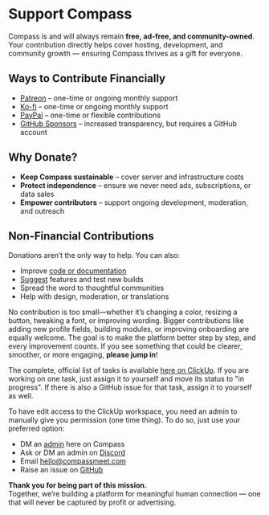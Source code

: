 # Support Compass

Compass is and will always remain **free, ad-free, and community-owned**.  
Your contribution directly helps cover hosting, development, and community growth — ensuring Compass thrives as a gift for everyone.


## Ways to Contribute Financially

- [Patreon](https://patreon.com/CompassMeet) – one-time or ongoing monthly support
- [Ko-fi](https://ko-fi.com/compassconnections) – one-time or ongoing monthly support
- [PayPal](https://www.paypal.com/paypalme/CompassConnections) – one-time or flexible contributions
- [GitHub Sponsors](https://github.com/sponsors/CompassConnections) – increased transparency, but requires a GitHub account


## Why Donate?

- **Keep Compass sustainable** – cover server and infrastructure costs
- **Protect independence** – ensure we never need ads, subscriptions, or data sales
- **Empower contributors** – support ongoing development, moderation, and outreach


## Non-Financial Contributions

Donations aren’t the only way to help. You can also:
- Improve [code or documentation](https://github.com/CompassConnections/Compass)
- [Suggest](https://forms.gle/tKnXUMAbEreMK6FC6) features and test new builds
- Spread the word to thoughtful communities
- Help with design, moderation, or translations

No contribution is too small—whether it’s changing a color, resizing a button, tweaking a font, or improving wording. Bigger contributions like adding new profile fields, building modules, or improving onboarding are equally welcome. The goal is to make the platform better step by step, and every improvement counts. If you see something that could be clearer, smoother, or more engaging, **please jump in**!

The complete, official list of tasks is available [here on ClickUp](https://sharing.clickup.com/90181043445/l/h/6-901810339879-1/bbfd32f4f4bf64b). If you are working on one task, just assign it to yourself and move its status to "in progress". If there is also a GitHub issue for that task, assign it to yourself as well.

To have edit access to the ClickUp workspace, you need an admin to manually give you permission (one time thing). To do so, just use your preferred option:
- DM an [admin](/members) here on Compass
- Ask or DM an admin on [Discord](https://discord.gg/8Vd7jzqjun)
- Email hello@compassmeet.com
- Raise an issue on [GitHub](https://github.com/CompassConnections/Compass/issues)

**Thank you for being part of this mission.**  
Together, we’re building a platform for meaningful human connection — one that will never be captured by profit or advertising.
